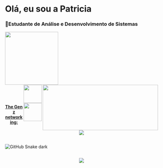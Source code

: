 # Olá, eu sou a Patricia 
<h3>📘Estudante de Análise e Desenvolvimento de Sistemas</h3>
<div>
  <a href="https://github.com/PatriciaDamasceno883/Patricia-Damasceno-Geraldo/edit/main/README.md">
  <img leight="180cm" widht="400" height="175" src="https://github-readme-stats.vercel.app/api?username=PatriciaDamasceno883&show_icons=true&theme=transparent&include_all_commits=true&count_private-true"/>
<img leight="180cm" width="380" height="150" align="right" src="https://github-readme-stats.vercel.app/api/top-langs/?username=PatriciaDamasceno883&layout=compact&langs_count=16&theme=transparent"><br>
    <img width="60" align="right" src="https://cdn.jsdelivr.net/gh/devicons/devicon/icons/java/java-plain.svg" />
    <img  width="60" align="right" src="https://cdn.jsdelivr.net/gh/devicons/devicon/icons/css3/css3-original-wordmark.svg" />
    </div><br>
  <br>

##
<h4 align="center">The Gen z networking:</h4>

  <div align="center"> 
 <a href="mailto:patricia_dg99@outlook.com? subject=subject text" target="_blank"> <img src="https://img.shields.io/badge/Microsoft_Outlook-0078D4?style=for-the-badge&logo=microsoft-outlook&logoColor=white" target="_blank"></a>
  </div>
    
  ##
  ![GitHub Snake dark](github-snake-dark.svg#gh-dark-mode-only)

  ##
  <div align="center">
<img src="https://github.com/PatriciaDamasceno883/Patricia-Damasceno-Geraldo/blob/fa2aaa3dede6469b788af49131e3fe093867fc02/nqGyiz.gif"></a>                           
 </div>              
                           

  
